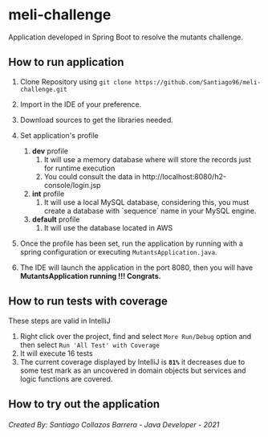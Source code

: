 # meli-challenge
Application developed in Spring Boot to resolve the mutants challenge.
## How to run application
1. Clone Repository using `git clone https://github.com/Santiago96/meli-challenge.git`
   
2. Import in the IDE of your preference.
   
3. Download sources to get the libraries needed.
   
4. Set application's profile
    1. **dev** profile
        1. It will use a memory database where will store the records just for
        runtime execution
        2. You could consult the data in http://localhost:8080/h2-console/login.jsp
    2. **int** profile
       1. It will use a local MySQL database, considering this, you must create
       a database with ´sequence´ name in your MySQL engine.
    3. **default** profile
        1. It will use the database located in AWS
5. Once the profile has been set, run the application by running with a spring 
configuration or executing `MutantsApplication.java`.
   
6. The IDE will launch the application in the port 8080, then you will have 
**MutantsApplication running !!! Congrats.**


## How to run tests with coverage
These steps are valid in IntelliJ
1. Right click over the project, find and select `More Run/Debug` option and then
select `Run 'All Test' with Coverage`
2. It will execute 16 tests
3. The current coverage displayed by IntelliJ is **`81%`** it decreases due to some 
test mark as an uncovered in domain objects but services and logic functions are covered.
## How to try out the application




###### Created By: Santiago Collazos Barrera - Java Developer - 2021


